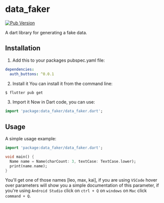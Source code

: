 # data_faker
[![Pub Version](https://img.shields.io/pub/v/data_faker?&logo=dart)](https://pub.dev/packages/data_faker)

A dart library for generating a fake data.


## Installation
1) Add this to your packages pubspec.yaml file:
```yaml
dependencies:
  auth_buttons: ^0.0.1
```
2) Install it 
You can install it from the command line:
```bash
$ flutter pub get
```
3) Import it 
Now in Dart code, you can use:
```dart
import 'package:data_faker/data_faker.dart';
```

## Usage

A simple usage example:

```dart
import 'package:data_faker/data_faker.dart';

void main() {
  Name name = Name(charCount: 3, textCase: TextCase.lower);
  print(name.name);
}
```
You'll get one of those names [leo, max, kai], 
if you are using `VSCode` hover over parameters will show you a simple documentation of this parameter, if you're using `Android Studio` click on `ctrl + Q` on `windows` on `Mac` click `command + Q`.